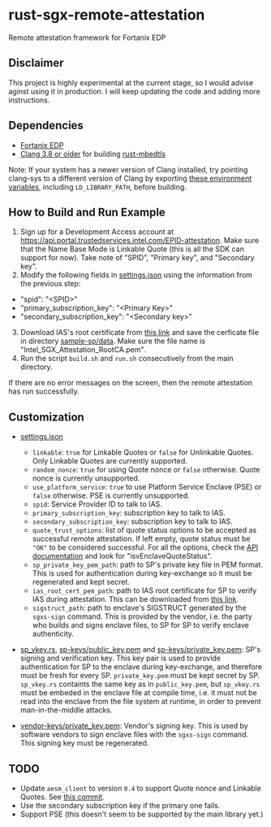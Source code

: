 # rust-sgx-remote-attestation
Remote attestation framework for Fortanix EDP
## Disclaimer
This project is highly experimental at the current stage, so I would advise aginst using it in production. I will keep updating the code and adding more instructions.
## Dependencies
- [Fortanix EDP](https://edp.fortanix.com/docs/installation/guide/)
- [Clang 3.8 or older](https://releases.llvm.org/download.html) for building [rust-mbedtls](https://github.com/fortanix/rust-mbedtls)

Note: If your system has a newer version of Clang installed, try pointing clang-sys to a different version of Clang by exporting [these environment variables](https://github.com/KyleMayes/clang-sys#environment-variables), including `LD_LIBRARY_PATH`, before building.
## How to Build and Run Example
1. Sign up for a Development Access account at https://api.portal.trustedservices.intel.com/EPID-attestation. Make sure that the Name Base Mode is Linkable Quote (this is all the SDK can support for now). Take note of "SPID", "Primary key", and "Secondary key".
2. Modify the following fields in [settings.json](ra-sp/examples/data/settings.json) using the information from the previous step:
  - "spid": "\<SPID\>"
  - "primary_subscription_key": "\<Primary Key\>"
  - "secondary_subscription_key": "\<Secondary key\>"
3. Download IAS's root certificate from [this link](https://certificates.trustedservices.intel.com/Intel_SGX_Attestation_RootCA.pem) and save the cerficate file in directory [sample-sp/data](ra-sp/examples/data). Make sure the file name is "Intel_SGX_Attestation_RootCA.pem".
4. Run the script `build.sh` and `run.sh` consecutively from the main directory.

If there are no error messages on the screen, then the remote attestation has run successfully.

## Customization
- [settings.json](ra-sp/examples/data/settings.json)
  - `linkable`:  `true` for Linkable Quotes or `false` for Unlinkable Quotes. Only Linkable Quotes are currently supported.
  - `random_nonce`: `true` for using Quote nonce or `false` otherwise. Quote nonce is currently unsupported. 
  - `use_platform_service`: `true` to use Platform Service Enclave (PSE) or `false` otherwise. PSE is currently unsupported.
  - `spid`: Service Provider ID to talk to IAS.
  - `primary_subscription_key`: subscription key to talk to IAS.
  - `secondary_subscription_key`: subscription key to talk to IAS.
  - `quote_trust_options`: list of quote status options to be accepted as successful remote attestation. If left empty, quote status must be `"OK"` to be considered successful. For all the options, check the [API documentation](https://api.trustedservices.intel.com/documents/sgx-attestation-api-spec.pdf) and look for "isvEnclaveQuoteStatus".
  - `sp_private_key_pem_path`: path to SP's private key file in PEM format. This is used for authentication during key-exchange so it must be regenerated and kept secret.
  - `ias_root_cert_pem_path`: path to IAS root certificate for SP to verify IAS during attestation. This can be downloaded from [this link](https://certificates.trustedservices.intel.com/Intel_SGX_Attestation_RootCA.pem).
  - `sigstruct_path`: path to enclave's SIGSTRUCT generated by the `sgxs-sign` command. This is provided by the vendor, i.e. the party who builds and signs enclave files, to SP for SP to verify enclave authenticity.

- [sp_vkey.rs](ra-enclave/examples/sp_vkey.rs), [sp-keys/public_key.pem](ra-sp/examples/data/sp-keys/public_key.pem) and [sp-keys/private_key.pem](ra-sp/examples/data/sp-keys/private_key.pem): 
SP's signing and verification key. This key pair is used to provide authentication for SP to the enclave during key-exchange, and therefore must be fresh for every SP. `private_key.pem` must be kept secret by SP. `sp_vkey.rs` containts the same key as in `public_key.pem`, but `sp_vkey.rs` must be embeded in the enclave file at compile time, i.e. it must not be read into the enclave from the file system at runtime, in order to prevent man-in-the-middle attacks. 

- [vendor-keys/private_key.pem](ra-enclave/examples/data/vendor-keys/private_key.pem): Vendor's signing key. This is used by software vendors to sign enclave files with the `sgxs-sign` command. This signing key must be regenerated.

## TODO
- Update `aesm_client` to version `0.4` to support Quote nonce and Linkable Quotes. See [this commit](https://github.com/fortanix/rust-sgx/commit/bd5fa092b93248fd36a707fd406ac8b72e6e8692#diff-50494cfb8392ff712e2ab04a305cf14f).
- Use the secondary subscription key if the primary one fails.
- Support PSE (this doesn't seem to be supported by the main library yet.)
